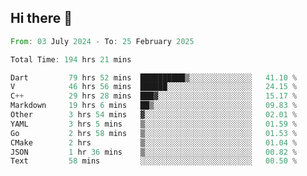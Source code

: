 ## Hi there 👋

<!--START_SECTION:waka-->

```rust
From: 03 July 2024 - To: 25 February 2025

Total Time: 194 hrs 21 mins

Dart         79 hrs 52 mins  ██████████▒░░░░░░░░░░░░░░   41.10 %
V            46 hrs 56 mins  ██████░░░░░░░░░░░░░░░░░░░   24.15 %
C++          29 hrs 28 mins  ███▓░░░░░░░░░░░░░░░░░░░░░   15.17 %
Markdown     19 hrs 6 mins   ██▒░░░░░░░░░░░░░░░░░░░░░░   09.83 %
Other        3 hrs 54 mins   ▓░░░░░░░░░░░░░░░░░░░░░░░░   02.01 %
YAML         3 hrs 5 mins    ▒░░░░░░░░░░░░░░░░░░░░░░░░   01.59 %
Go           2 hrs 58 mins   ▒░░░░░░░░░░░░░░░░░░░░░░░░   01.53 %
CMake        2 hrs           ▒░░░░░░░░░░░░░░░░░░░░░░░░   01.04 %
JSON         1 hr 36 mins    ▒░░░░░░░░░░░░░░░░░░░░░░░░   00.82 %
Text         58 mins         ░░░░░░░░░░░░░░░░░░░░░░░░░   00.50 %
```

<!--END_SECTION:waka-->

<!--
**mathiskakal/mathiskakal** is a ✨ _special_ ✨ repository because its `README.md` (this file) appears on your GitHub profile.

Here are some ideas to get you started:

- 🔭 I’m currently working on ...
- 🌱 I’m currently learning ...
- 👯 I’m looking to collaborate on ...
- 🤔 I’m looking for help with ...
- 💬 Ask me about ...
- 📫 How to reach me: ...
- 😄 Pronouns: ...
- ⚡ Fun fact: ...
-->
